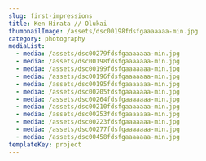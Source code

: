 ```yaml
---
slug: first-impressions
title: Ken Hirata // Olukai
thumbnailImage: /assets/dsc00198fdsfgaaaaaaa-min.jpg
category: photography
mediaList:
  - media: /assets/dsc00279fdsfgaaaaaaa-min.jpg
  - media: /assets/dsc00198fdsfgaaaaaaa-min.jpg
  - media: /assets/dsc00199fdsfgaaaaaaa-min.jpg
  - media: /assets/dsc00196fdsfgaaaaaaa-min.jpg
  - media: /assets/dsc00195fdsfgaaaaaaa-min.jpg
  - media: /assets/dsc00205fdsfgaaaaaaa-min.jpg
  - media: /assets/dsc00264fdsfgaaaaaaa-min.jpg
  - media: /assets/dsc00210fdsfgaaaaaaa-min.jpg
  - media: /assets/dsc00253fdsfgaaaaaaa-min.jpg
  - media: /assets/dsc00223fdsfgaaaaaaa-min.jpg
  - media: /assets/dsc00277fdsfgaaaaaaa-min.jpg
  - media: /assets/dsc00458fdsfgaaaaaaa-min.jpg
templateKey: project
---
```


